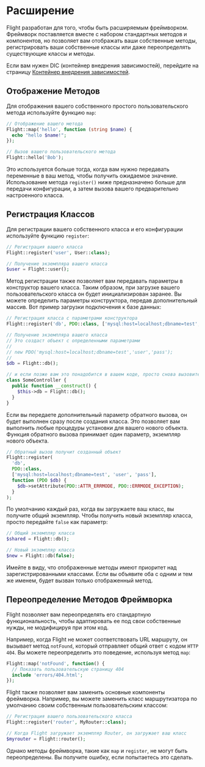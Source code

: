 # Расширение

Flight разработан для того, чтобы быть расширяемым фреймворком. Фреймворк поставляется вместе с набором стандартных методов и компонентов, но позволяет вам отображать ваши собственные методы, регистрировать ваши собственные классы или даже переопределять существующие классы и методы.

Если вам нужен DIC (контейнер внедрения зависимостей), перейдите на страницу [Контейнер внедрения зависимостей](dependency-injection-container).

## Отображение Методов

Для отображения вашего собственного простого пользовательского метода используйте функцию `map`:

```php
// Отображение вашего метода
Flight::map('hello', function (string $name) {
  echo "hello $name!";
});

// Вызов вашего пользовательского метода
Flight::hello('Bob');
```

Это используется больше тогда, когда вам нужно передавать переменные в ваш метод, чтобы получить ожидаемое значение. Использование метода `register()` ниже предназначено больше для передачи конфигурации, а затем вызова вашего предварительно настроенного класса.

## Регистрация Классов

Для регистрации вашего собственного класса и его конфигурации используйте функцию `register`:

```php
// Регистрация вашего класса
Flight::register('user', User::class);

// Получение экземпляра вашего класса
$user = Flight::user();
```

Метод регистрации также позволяет вам передавать параметры в конструктор вашего класса. Таким образом, при загрузке вашего пользовательского класса он будет инициализирован заранее. Вы можете определить параметры конструктора, передав дополнительный массив. Вот пример загрузки подключения к базе данных:

```php
// Регистрация класса с параметрами конструктора
Flight::register('db', PDO::class, ['mysql:host=localhost;dbname=test', 'user', 'pass']);

// Получение экземпляра вашего класса
// Это создаст объект с определенными параметрами
//
// new PDO('mysql:host=localhost;dbname=test','user','pass');
//
$db = Flight::db();

// и если позже вам это понадобится в вашем коде, просто снова вызовите тот же метод
class SomeController {
  public function __construct() {
	$this->db = Flight::db();
  }
}
```

Если вы передаете дополнительный параметр обратного вызова, он будет выполнен сразу после создания класса. Это позволяет вам выполнить любые процедуры установки для вашего нового объекта. Функция обратного вызова принимает один параметр, экземпляр нового объекта.

```php
// Обратный вызов получит созданный объект
Flight::register(
  'db',
  PDO::class,
  ['mysql:host=localhost;dbname=test', 'user', 'pass'],
  function (PDO $db) {
    $db->setAttribute(PDO::ATTR_ERRMODE, PDO::ERRMODE_EXCEPTION);
  }
);
```

По умолчанию каждый раз, когда вы загружаете ваш класс, вы получите общий экземпляр. Чтобы получить новый экземпляр класса, просто передайте `false` как параметр:

```php
// Общий экземпляр класса
$shared = Flight::db();

// Новый экземпляр класса
$new = Flight::db(false);
```

Имейте в виду, что отображенные методы имеют приоритет над зарегистрированными классами. Если вы объявите оба с одним и тем же именем, будет вызван только отображенный метод.

## Переопределение Методов Фреймворка

Flight позволяет вам переопределять его стандартную функциональность, чтобы адаптировать ее под свои собственные нужды, не модифицируя при этом код.

Например, когда Flight не может соответствовать URL маршруту, он вызывает метод `notFound`, который отправляет общий ответ с кодом `HTTP 404`. Вы можете переопределить это поведение, используя метод `map`:

```php
Flight::map('notFound', function() {
  // Показать пользовательскую страницу 404
  include 'errors/404.html';
});
```

Flight также позволяет вам заменить основные компоненты фреймворка. Например, вы можете заменить класс маршрутизатора по умолчанию своим собственным пользовательским классом:

```php
// Регистрация вашего пользовательского класса
Flight::register('router', MyRouter::class);

// Когда Flight загружает экземпляр Router, он загружает ваш класс
$myrouter = Flight::router();
```

Однако методы фреймворка, такие как `map` и `register`, не могут быть переопределены. Вы получите ошибку, если попытаетесь это сделать.
